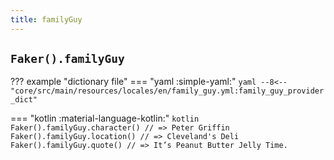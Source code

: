 ```yaml
---
title: familyGuy
---
```


## `Faker().familyGuy`

??? example "dictionary file"
    === "yaml :simple-yaml:"
        ```yaml
        --8<-- "core/src/main/resources/locales/en/family_guy.yml:family_guy_provider_dict"
        ```

=== "kotlin :material-language-kotlin:"
    ```kotlin
    Faker().familyGuy.character() // => Peter Griffin
    Faker().familyGuy.location() // => Cleveland's Deli
    Faker().familyGuy.quote() // => It’s Peanut Butter Jelly Time.
    ```
